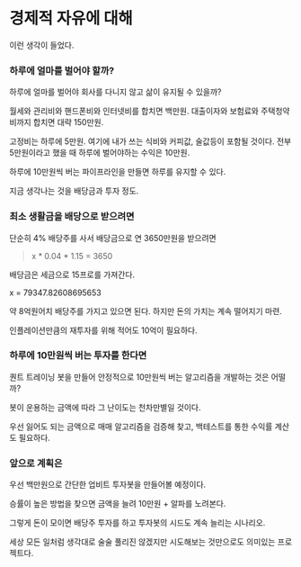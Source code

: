 # 경제적 자유에 대해

이런 생각이 들었다.

### 하루에 얼마를 벌어야 할까?

하루에 얼마를 벌어야 회사를 다니지 않고 삶이 유지될 수 있을까?

월세와 관리비와 핸드폰비와 인터넷비를 합치면 백만원. 대출이자와 보험료와 주택청약비까지 합치면 대략 150만원.

고정비는 하루에 5만원. 여기에 내가 쓰는 식비와 커피값, 술값등이 포함될 것이다. 전부 5만원이라고 했을 때 하루에 벌어야하는 수익은 10만원.

하루에 10만원씩 버는 파이프라인을 만들면 하루를 유지할 수 있다.

지금 생각나는 것을 배당금과 투자 정도.

### 최소 생활금을 배당으로 받으려면

단순히 4% 배당주를 사서 배당금으로 연 3650만원을 받으려면

> x \* 0.04 \* 1.15 = 3650

배당금은 세금으로 15프로를 가져간다.

x = 79347.82608695653

약 8억원어치 배당주를 가지고 있으면 된다. 하지만 돈의 가치는 계속 떨어지기 마련.

인플레이션만큼의 재투자를 위해 적어도 10억이 필요하다.

### 하루에 10만원씩 버는 투자를 한다면

퀀트 트레이닝 봇을 만들어 안정적으로 10만원씩 버는 알고리즘을 개발하는 것은 어떨까?

봇이 운용하는 금액에 따라 그 난이도는 천차만별일 것이다.

우선 잃어도 되는 금액으로 매매 알고리즘을 검증해 찾고, 백테스트를 통한 수익률 계산도 필요하다.

### 앞으로 계획은

우선 백만원으로 간단한 업비트 투자봇을 만들어볼 예정이다.

승률이 높은 방법을 찾으면 금액을 늘려 10만원 + 알파를 노려본다.

그렇게 돈이 모이면 배당주 투자를 하고 투자봇의 시드도 계속 늘리는 시나리오.

세상 모든 일처럼 생각대로 술술 풀리진 않겠지만 시도해보는 것만으로도 의미있는 프로젝트다.
